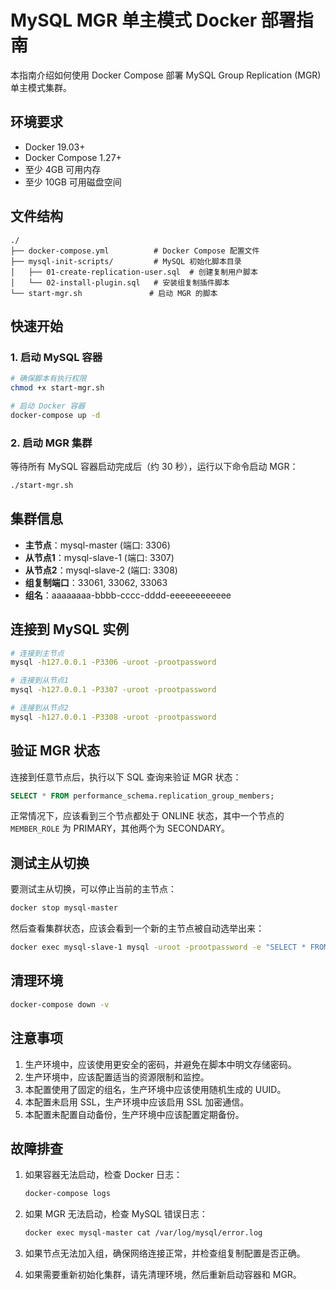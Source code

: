 # MySQL MGR 单主模式 Docker 部署指南

本指南介绍如何使用 Docker Compose 部署 MySQL Group Replication (MGR) 单主模式集群。

## 环境要求

- Docker 19.03+
- Docker Compose 1.27+
- 至少 4GB 可用内存
- 至少 10GB 可用磁盘空间

## 文件结构

```
./
├── docker-compose.yml          # Docker Compose 配置文件
├── mysql-init-scripts/         # MySQL 初始化脚本目录
│   ├── 01-create-replication-user.sql  # 创建复制用户脚本
│   └── 02-install-plugin.sql   # 安装组复制插件脚本
└── start-mgr.sh               # 启动 MGR 的脚本
```

## 快速开始

### 1. 启动 MySQL 容器

```bash
# 确保脚本有执行权限
chmod +x start-mgr.sh

# 启动 Docker 容器
docker-compose up -d
```

### 2. 启动 MGR 集群

等待所有 MySQL 容器启动完成后（约 30 秒），运行以下命令启动 MGR：

```bash
./start-mgr.sh
```

## 集群信息

- **主节点**：mysql-master (端口: 3306)
- **从节点1**：mysql-slave-1 (端口: 3307)
- **从节点2**：mysql-slave-2 (端口: 3308)
- **组复制端口**：33061, 33062, 33063
- **组名**：aaaaaaaa-bbbb-cccc-dddd-eeeeeeeeeeee

## 连接到 MySQL 实例

```bash
# 连接到主节点
mysql -h127.0.0.1 -P3306 -uroot -prootpassword

# 连接到从节点1
mysql -h127.0.0.1 -P3307 -uroot -prootpassword

# 连接到从节点2
mysql -h127.0.0.1 -P3308 -uroot -prootpassword
```

## 验证 MGR 状态

连接到任意节点后，执行以下 SQL 查询来验证 MGR 状态：

```sql
SELECT * FROM performance_schema.replication_group_members;
```

正常情况下，应该看到三个节点都处于 ONLINE 状态，其中一个节点的 `MEMBER_ROLE` 为 PRIMARY，其他两个为 SECONDARY。

## 测试主从切换

要测试主从切换，可以停止当前的主节点：

```bash
docker stop mysql-master
```

然后查看集群状态，应该会看到一个新的主节点被自动选举出来：

```bash
docker exec mysql-slave-1 mysql -uroot -prootpassword -e "SELECT * FROM performance_schema.replication_group_members;"
```

## 清理环境

```bash
docker-compose down -v
```

## 注意事项

1. 生产环境中，应该使用更安全的密码，并避免在脚本中明文存储密码。
2. 生产环境中，应该配置适当的资源限制和监控。
3. 本配置使用了固定的组名，生产环境中应该使用随机生成的 UUID。
4. 本配置未启用 SSL，生产环境中应该启用 SSL 加密通信。
5. 本配置未配置自动备份，生产环境中应该配置定期备份。

## 故障排查

1. 如果容器无法启动，检查 Docker 日志：
   ```bash
   docker-compose logs
   ```

2. 如果 MGR 无法启动，检查 MySQL 错误日志：
   ```bash
   docker exec mysql-master cat /var/log/mysql/error.log
   ```

3. 如果节点无法加入组，确保网络连接正常，并检查组复制配置是否正确。

4. 如果需要重新初始化集群，请先清理环境，然后重新启动容器和 MGR。

